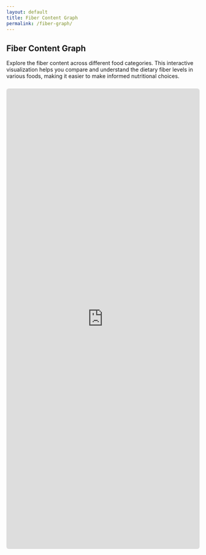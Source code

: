 ```yaml
---
layout: default
title: Fiber Content Graph
permalink: /fiber-graph/
---
```


## Fiber Content Graph

Explore the fiber content across different food categories. This interactive visualization helps you compare and understand the dietary fiber levels in various foods, making it easier to make informed nutritional choices.

<div class="iframe-container" style="width:100%; max-width:100%; margin-top: 1.5rem; overflow: hidden;">
  <iframe 
    src="https://akprodromou.github.io/fiber-content-graph/"
    title="Fiber Content Graph"
    frameborder="0"
    style="width:100%; height:1200px; border:none; border-radius:6px; display:block;"
    allowfullscreen>
    <p>Your browser does not support iframes. 
       <a href="https://akprodromou.github.io/fiber-content-graph/">
         View the Fiber Content Graph directly
       </a>
    </p>
  </iframe>
</div>

